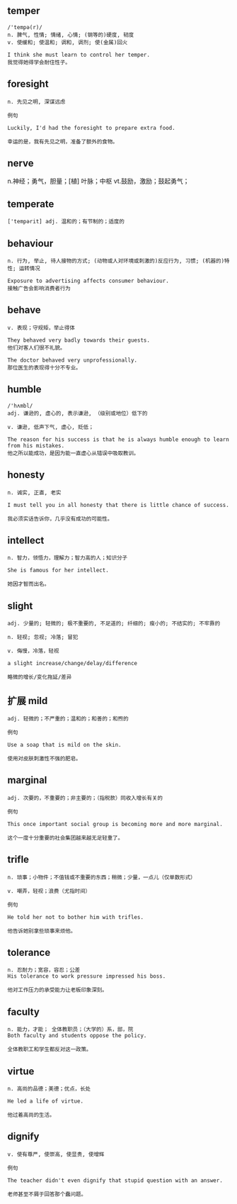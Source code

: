 ## temper
```
/'tempə(r)/
n. 脾气, 性情; 情绪, 心情; (钢等的)硬度, 韧度
v. 使缓和; 使温和; 调和, 调剂; 使(金属)回火

I think she must learn to control her temper.
我觉得她得学会耐住性子。
```
## foresight
```
n. 先见之明, 深谋远虑

例句

Luckily, I'd had the foresight to prepare extra food.

幸运的是，我有先见之明，准备了额外的食物。
```

## nerve
n.神经；勇气，胆量；[植] 叶脉；中枢
vt.鼓励，激励；鼓起勇气；

## temperate 
```
['tempərit] adj. 温和的；有节制的；适度的
```

## behaviour
```
n. 行为, 举止, 待人接物的方式; (动物或人对环境或刺激的)反应行为, 习惯; (机器的)特性; 运转情况

Exposure to advertising affects consumer behaviour.
接触广告会影响消费者行为
```

## behave
```
v. 表现；守规矩，举止得体

They behaved very badly towards their guests.
他们对客人们很不礼貌。

The doctor behaved very unprofessionally.
那位医生的表现得十分不专业。
```

## humble
```
/'hʌmbl/
adj. 谦逊的, 虚心的, 表示谦逊, （级别或地位）低下的

v. 谦逊, 低声下气, 虚心, 贬低；

The reason for his success is that he is always humble enough to learn from his mistakes.
他之所以能成功，是因为能一直虚心从错误中吸取教训。
```

## honesty
```
n. 诚实, 正直, 老实

I must tell you in all honesty that there is little chance of success.

我必须实话告诉你，几乎没有成功的可能性。
```
## intellect
```
n. 智力，领悟力，理解力；智力高的人；知识分子

She is famous for her intellect.

她因才智而出名。
```
## slight
```
adj. 少量的; 轻微的; 极不重要的, 不足道的; 纤细的; 瘦小的; 不结实的; 不牢靠的

n. 轻视; 忽视; 冷落; 冒犯

v. 侮慢，冷落，轻视

a slight increase/change/delay/difference

略微的增长/变化拖延/差异
```
## 扩展 mild
```
adj. 轻微的；不严重的；温和的；和善的；和煦的

例句

Use a soap that is mild on the skin.

使用对皮肤刺激性不强的肥皂。
```
## marginal
```
adj. 次要的，不重要的；非主要的；（指税款）同收入增长有关的

例句

This once important social group is becoming more and more marginal.

这个一度十分重要的社会集团越来越无足轻重了。
```
## trifle
```
n. 琐事；小物件；不值钱或不重要的东西；稍微；少量，一点儿（仅单数形式）

v. 嘲弄，轻视；浪费（尤指时间）

例句

He told her not to bother him with trifles.

他告诉她别拿些琐事来烦他。
```
## tolerance
```
n. 忍耐力；宽容，容忍；公差
His tolerance to work pressure impressed his boss.

他对工作压力的承受能力让老板印象深刻。
```
## faculty
```
n. 能力，才能； 全体教职员；（大学的）系，部，院
Both faculty and students oppose the policy.

全体教职工和学生都反对这一政策。
```
## virtue
```
n. 高尚的品德；美德；优点，长处

He led a life of virtue.

他过着高尚的生活。
```
## dignify
```
v. 使有尊严, 使崇高, 使显贵, 使增辉

例句

The teacher didn't even dignify that stupid question with an answer.

老师甚至不屑于回答那个蠢问题。
```


